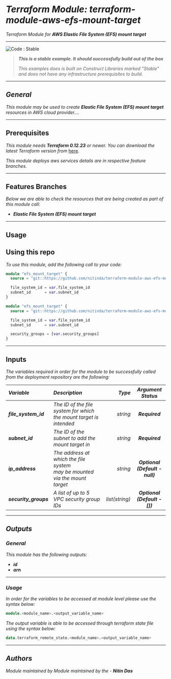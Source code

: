 # _Terraform Module: terraform-module-aws-efs-mount-target_
_Terraform Module for_ **_AWS Elastic File System (EFS) mount target_**


<!--BEGIN STABILITY BANNER-->
---

![_Code : Stable_](https://img.shields.io/badge/Code-Stable-brightgreen?style=for-the-badge&logo=github)

> **_This is a stable example. It should successfully build out of the box_**
>
> _This examples does is built on Construct Libraries marked "Stable" and does not have any infrastructure prerequisites to build._

---
<!--END STABILITY BANNER-->


## _General_

_This module may be used to create_ **_Elastic File System (EFS) mount target_** _resources in AWS cloud provider...._

---


## Prerequisites

_This module needs_ **_Terraform 0.12.23_** _or newer._
_You can download the latest Terraform version from_ [here](https://www.terraform.io/downloads.html).

_This module deploys aws services details are in respective feature branches._


---

## Features Branches

_Below we are able to check the resources that are being created as part of this module call:_

* **_Elastic File System (EFS) mount target_**


---


## Usage

## Using this repo

_To use this module, add the following call to your code:_

```tf
module "efs_mount_target" {
  source = "git::https://github.com/nitinda/terraform-module-aws-efs-mount-target.git?ref=master"

  file_system_id = var.file_system_id
  subnet_id      = var.subnet_id
}
```

```tf
module "efs_mount_target" {
  source = "git::https://github.com/nitinda/terraform-module-aws-efs-mount-target.git?ref=master"

  file_system_id = var.file_system_id
  subnet_id      = var.subnet_id

  security_groups = [var.security_groups]
}
```

---

## Inputs

_The variables required in order for the module to be successfully called from the deployment repository are the following:_


|**_Variable_** | **_Description_** | **_Type_** | **_Argument Status_** |
|:----|:----|-----:|:---:|
| **_file\_system\_id_** | _The ID of the file system for which the mount target is intended_ | _string_ | **_Required_** |
| **_subnet\_id_** | _The ID of the subnet to add the mount target in_ | _string_ | **_Required_** |
| **_ip\_address_** | _The address at which the file system <br/> may be mounted via the mount target_ | _string_ |  **_Optional <br/> (Default - null)_** |
| **_security\_groups_** | _A list of up to 5 VPC security group IDs_ | _list(string)_ |  **_Optional <br/> (Default - [])_** |


---


## _Outputs_

### _General_

_This module has the following outputs:_

* **_id_**
* **_arn_**

---

### _Usage_

_In order for the variables to be accessed at module level please use the syntax below:_

```tf
module.<module_name>.<output_variable_name>
```


_The output variable is able to be accessed through terraform state file using the syntax below:_

```tf
data.terraform_remote_state.<module_name>.<output_variable_name>
```

---


## _Authors_

_Module maintained by Module maintained by the -_ **_Nitin Das_**
